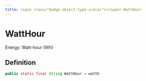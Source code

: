 ```yaml
---
title: <span class="badge object-type-scalar"></span> WattHour
---
```

# <span class="badge object-type-scalar"></span> WattHour

Energy: Watt-hour (Wh)

## Definition

```java
public static final String WattHour = watth
```
